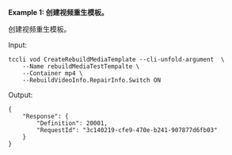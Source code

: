 **Example 1: 创建视频重生模板。**

创建视频重生模板。

Input: 

```
tccli vod CreateRebuildMediaTemplate --cli-unfold-argument  \
    --Name rebuildMediaTestTempalte \
    --Container mp4 \
    --RebuildVideoInfo.RepairInfo.Switch ON
```

Output: 
```
{
    "Response": {
        "Definition": 20001,
        "RequestId": "3c140219-cfe9-470e-b241-907877d6fb03"
    }
}
```

